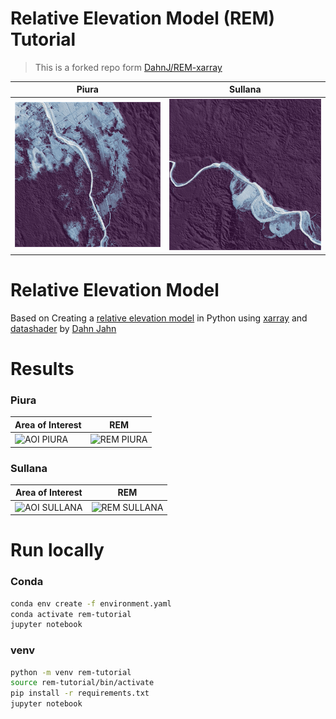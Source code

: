 # Relative Elevation Model (REM) Tutorial
> This is a forked repo form [DahnJ/REM-xarray](https://github.com/DahnJ/REM-xarray)


| Piura | Sullana |
| --- | --- |
| ![REM PIURA](data/rem_hillshade_piura.png) | ![REM SILLANA](data/rem_hillshade_sullana.png) |


# Relative Elevation Model 

Based on Creating a [relative elevation model](https://ngmdb.usgs.gov/Info/dmt/docs/DMT16_Coe.pdf) in Python using [xarray](https://xarray.pydata.org/) and [datashader](https://datashader.org/) by [Dahn Jahn](https://github.com/DahnJ)

# Results

### Piura
| Area of Interest | REM |
| --- | --- |
| ![AOI PIURA](data/aoi_piura.png) | ![REM PIURA](data/rem_map_piura.png) |

### Sullana
| Area of Interest | REM |
| --- | --- |
| ![AOI SULLANA](data/aoi_sullana.png) | ![REM SULLANA](data/rem_map_sullana.png) |

# Run locally

### Conda
```bash
conda env create -f environment.yaml
conda activate rem-tutorial
jupyter notebook
```

### venv
```bash
python -m venv rem-tutorial
source rem-tutorial/bin/activate
pip install -r requirements.txt
jupyter notebook
```